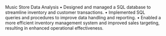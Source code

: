 Music Store Data Analysis 
•	Designed and managed a SQL database to streamline inventory and customer transactions.
•	Implemented SQL queries and procedures to improve data handling and reporting.
•	Enabled a more efficient inventory management system and improved sales targeting, resulting in enhanced operational effectiveness.
